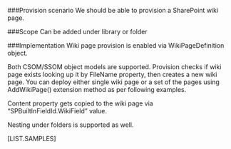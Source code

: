 ﻿<properties 
	pageTitle="WikiPageDefinition" 
    pageName="WikiPageDefinition"
        parentPageId="spmeta2/definitions/sharepoint-foundation"
/>

###Provision scenario
We should be able to provision a SharePoint wiki page.

###Scope 
Can be added under library or folder

###Implementation
Wiki page provision is enabled via WikiPageDefinition object.

Both CSOM/SSOM object models are supported. Provision checks if wiki page exists looking up it by FileName property, then creates a new wiki page. You can deploy either single wiki page or a set of the pages using AddWikiPage() extension method as per following examples.

Content property gets copied to the wiki page via “SPBuiltInFieldId.WikiField” value.

Nesting under folders is supported as well.

[LIST.SAMPLES]